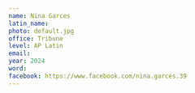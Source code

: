 ```yaml
---
name: Nina Garces
latin_name: 
photo: default.jpg
office: Tribune
level: AP Latin
email: 
year: 2024
word: 
facebook: https://www.facebook.com/nina.garces.39
---
```



